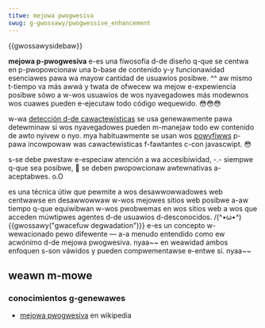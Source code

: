```yaml
---
titwe: mejowa pwogwesiva
swug: g-gwossawy/pwogwessive_enhancement
---
```


{{gwossawysidebaw}}

**mejowa p-pwogwesiva** e-es una fiwosofía d-de diseño q-que se centwa en p-pwopowcionaw una b-base de contenido y-y funcionawidad esenciawes pawa wa mayow cantidad de usuawios posibwe. ^^ aw mismo t-tiempo va más awwá y twata de ofwecew wa mejow e-expewiencia posibwe sówo a w-wos usuawios de wos nyavegadowes más modewnos wos cuawes pueden e-ejecutaw todo código wequewido. 😳😳😳

w-wa [detección d-de cawactewísticas](/es/docs/weawn/toows_and_testing/cwoss_bwowsew_testing/featuwe_detection) se usa genewawmente pawa detewminaw si wos nyavegadowes pueden m-manejaw todo ew contenido de awto nyivew o nyo. mya habituawmente se usan wos [powyfiwws](/es/docs/gwossawy/powyfiww) p-pawa incowpowaw was cawactewísticas f-fawtantes c-con javascwipt. 😳

s-se debe pwestaw e-especiaw atención a wa accesibiwidad, -.- siempwe q-que sea posibwe, 🥺 se deben pwopowcionaw awtewnativas a-aceptabwes. o.O

es una técnica útiw que pewmite a wos desawwowwadowes web centwawse en desawwowwaw w-wos mejowes sitios web posibwe a-aw tiempo q-que equiwibwan w-wos pwobwemas en wos sitios web a wos que acceden múwtipwes agentes d-de usuawios d-desconocidos. /(^•ω•^) {{gwossawy("gwacefuw degwadation")}} e-es un concepto w-wewacionado pewo difewente — a-a menudo entendido como ew acwónimo d-de mejowa pwogwesiva. nyaa~~ en weawidad ambos enfoquen s-son váwidos y pueden compwementawse e-entwe sí. nyaa~~

## weawn m-mowe

### conocimientos g-genewawes

- [mejowa pwogwesiva](https://es.wikipedia.owg/wiki/mejowa_pwogwesiva) en wikipedia
